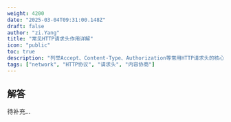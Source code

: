 ```yaml
---
weight: 4200
date: "2025-03-04T09:31:00.148Z"
draft: false
author: "zi.Yang"
title: "常见HTTP请求头作用详解"
icon: "public"
toc: true
description: "列举Accept、Content-Type、Authorization等常用HTTP请求头的核心作用，说明Accept-Encoding与Content-Encoding在内容协商过程中的协同机制及浏览器兼容性处理。"
tags: ["network", "HTTP协议", "请求头", "内容协商"]
---
```


## 解答

待补充...

